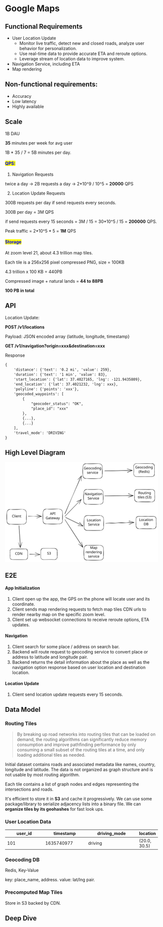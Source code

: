 # Google Maps

## Functional Requirements

* User Location Update
  * Monitor live traffic, detect new and closed roads, analyze user behavior for personalization.
  * Use real-time data to provide accurate ETA and reroute options.
  * Leverage stream of location data to improve system.
* Navigation Service, including ETA
* Map rendering

## Non-functional requirements:

* Accuracy
* Low latency
* Highly available

## Scale

1B DAU

**35** minutes per week for avg user

1B \* 35 / 7 = 5B minutes per day.

#### <mark style="color:blue;">**QPS:**</mark>&#x20;

1. Navigation Requests

twice a day -> 2B requests a day -> 2\*10^9 / 10^5 = **20000** QPS

2. Location Update Requests

300B requests per day if send requests every seconds.

300B per day = 3M QPS

if send requests every 15 seconds = 3M / 15 = 30\*10^5 / 15 = **200000** QPS.

Peak traffic = 2\*10^5 \* 5 = **1M** QPS

#### <mark style="color:blue;">Storage</mark>

At zoom level 21, about 4.3 trillion map tiles.

Each tile is a 256x256 pixel compressed PNG, size = 100KB

4.3 trillion x 100 KB = 440PB

Compressed image + natural lands = **44 to 88PB**

**100 PB in total**

## API

Location Update:

**POST /v1/locations**

Payload: JSON encoded array {latitude, longitude, timestamp}

**GET /v1/navigation?origin=xxx\&destination=xxx**

Response

```
{
    'distance': {'text': '0.2 mi', 'value': 259},
    'duration': {'text': '1 min', 'value': 83},
    'start_location': {'lat': 37.4027165, 'lng': -121.9435809},
    'end_location': {'lat': 37.4021232, 'lng': xxx},
    'polyline': {'points': 'xxx'},
    'geocoded_waypoints': [
        {
            "geocoder_status": "OK",
            "place_id": "xxx"
        },
        {...},
        {...}
    ],
    'travel_mode': 'DRIVING'
}
```

## High Level Diagram

<img src="../../.gitbook/assets/file.excalidraw (5).svg" alt="" class="gitbook-drawing">

## E2E

#### App Initialization

1. Client open up the app, the GPS on the phone will locate user and its coordinate.
2. Client sends map rendering requests to fetch map tiles CDN urls to render nearby map on the specific zoom level.
3. Client set up websocket connections to receive reroute options, ETA updates.

#### Navigation

1. Client search for some place / address on search bar.
2. Backend will route request to geocoding service to convert place or address to latitude and longitude pair.
3. Backend returns the detail information about the place as well as the navigation option response based on user location and destination location.

#### Location Update

1. Client send location update requests every 15 seconds.

## Data Model

### Routing Tiles

> By breaking up road networks into routing tiles that can be loaded on demand, the routing algorithms can significantly reduce memory consumption and improve pathfinding performance by only consuming a small subset of the routing tiles at a time, and only loading additional tiles as needed.

Initial dataset contains roads and associated metadata like names, country, longitude and latitude. The data is not organized as graph structure and is not usable by most routing algorithm.&#x20;

Each tile contains a list of graph nodes and edges representing the intersections and roads.

It's efficient to store it in **S3** and cache it progressively. We can use some package/library to serialize adjacency lists into a binary file. We can **organize tiles by its geohashes** for fast look ups.

### User Location Data

<table><thead><tr><th width="157">user_id</th><th width="154">timestamp</th><th width="198">driving_mode</th><th>location</th></tr></thead><tbody><tr><td>101</td><td>1635740977</td><td>driving</td><td>(20.0, 30.5)</td></tr></tbody></table>

### Geocoding DB

Redis, Key-Value

key: place\_name, address. value: lat/lng pair.

### Precomputed Map Tiles

Store in S3 backed by CDN.

## Deep Dive

